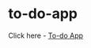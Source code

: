# to-do-app
Click here - <a href="https://jainromil56.github.io/to-do-app/" target="_blank"> To-do App </a>
